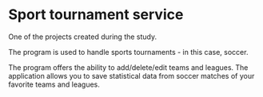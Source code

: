 # Sport tournament service

One of the projects created during the study.

The program is used to handle sports tournaments - in this case, soccer.

The program offers the ability to add/delete/edit teams and leagues. The application allows you to save statistical data from soccer matches of your favorite teams and leagues.
